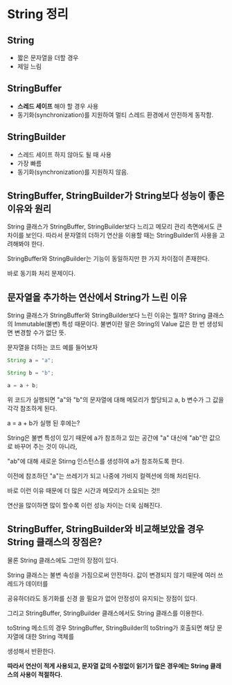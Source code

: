String 정리
========================

## String 
- 짧은 문자열을 더할 경우
- 제일 느림

## StringBuffer
- **스레드 세이프** 해야 할 경우 사용
- 동기화(synchronization)를 지원하여 멀티 스레드 환경에서 안전하게 동작함.

## StringBuilder
- 스레드 세이프 하지 않아도 될 때 사용
- 가장 빠름
- 동기화(synchronization)를 지원하지 않음.

## StringBuffer, StringBuilder가 String보다 성능이 좋은 이유와 원리
String 클래스가 StringBuffer, StringBuilder보다 느리고 메모리 관리 측면에서도 큰 차이를 보인다.
따라서 문자열의 더하기 연산을 이용할 때는 StringBuilder의 사용을 고려해봐야 한다.

StringBuffer와 StringBuilder는 기능이 동일하지만 한 가지 차이점이 존재한다.

바로 동기화 처리 문제이다.

## 문자열을 추가하는 연산에서 String가 느린 이유
String 클래스가 StringBuffer와 StringBuilder보다 느린 이유는 뭘까?
String 클래스의 Immutable(불변) 특성 때문이다.
불변이란 말은 String의 Value 값은 한 번 생성되면 변경할 수가 없단 뜻.

문자열을 더하는 코드 예를 들어보자
~~~java
String a = "a";

String b = "b";

a = a + b;
~~~

위 코드가 실행되면 "a"와 "b"의 문자열에 대해 메모리가 할당되고 a, b 변수가 그 값을 각각 참조하게 된다.

a = a + b가 실행 된 후에는?

String은 불변 특성이 있기 때문에 a가 참조하고 있는 공간에 "a" 대신에 "ab"란 값으로 바꾸어 주는 것이 아니라,

"ab"에 대해 새로운 Stirng 인스턴스를 생성하여 a가 참조하도록 한다.

이전에 참조하던 "a"는 쓰레기가 되고 나중에 가비지 컬렉션에 의해 처리된다.

바로 이런 이유 때문에 더 많은 시간과 메모리가 소요되는 것!!

연산을 많이하면 많이 할수록 이런 성능 차이는 더욱 심해진다.

## StringBuffer, StringBuilder와 비교해보았을 경우 String 클래스의 장점은?

물론 String 클래스에도 그만의 장점이 있다.

String 클래스는 불변 속성을 가짐으로써 안전하다. 값이 변경되지 않기 때문에 여러 쓰레드가 데이터를

공유하더라도 동기화를 신경 쓸 필요가 없어 안정성이 유지되는 장점이 있다.

그리고 StringBuffer, StringBuilder 클래스에서도 String 클래스를 이용한다.

toString 메소드의 경우 StringBuffer, StringBuilder의 toString가 호출되면 해당 문자열에 대한 String 객체를

생성해서 반환한다.

**따라서 연산이 적게 사용되고, 문자열 값의 수정없이 읽기가 많은 경우에는 String  클래스의 사용이 적절하다.**
